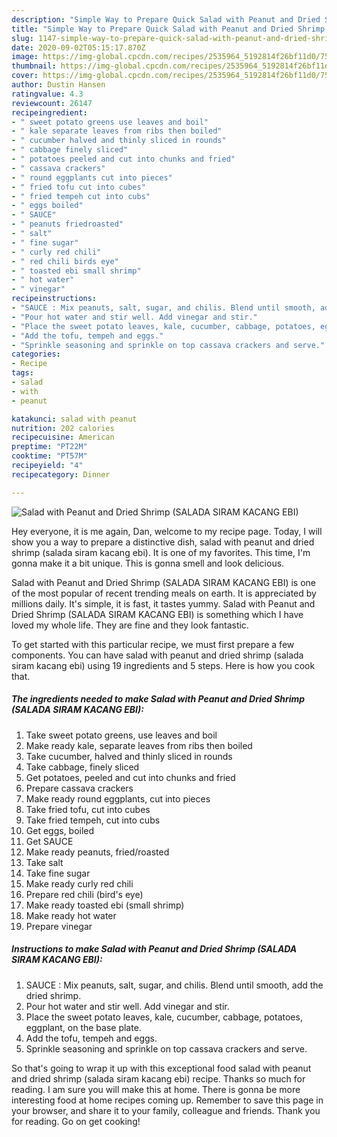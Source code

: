 ```yaml
---
description: "Simple Way to Prepare Quick Salad with Peanut and Dried Shrimp (SALADA SIRAM KACANG EBI)"
title: "Simple Way to Prepare Quick Salad with Peanut and Dried Shrimp (SALADA SIRAM KACANG EBI)"
slug: 1147-simple-way-to-prepare-quick-salad-with-peanut-and-dried-shrimp-salada-siram-kacang-ebi
date: 2020-09-02T05:15:17.870Z
image: https://img-global.cpcdn.com/recipes/2535964_5192814f26bf11d0/751x532cq70/salad-with-peanut-and-dried-shrimp-salada-siram-kacang-ebi-recipe-main-photo.jpg
thumbnail: https://img-global.cpcdn.com/recipes/2535964_5192814f26bf11d0/751x532cq70/salad-with-peanut-and-dried-shrimp-salada-siram-kacang-ebi-recipe-main-photo.jpg
cover: https://img-global.cpcdn.com/recipes/2535964_5192814f26bf11d0/751x532cq70/salad-with-peanut-and-dried-shrimp-salada-siram-kacang-ebi-recipe-main-photo.jpg
author: Dustin Hansen
ratingvalue: 4.3
reviewcount: 26147
recipeingredient:
- " sweet potato greens use leaves and boil"
- " kale separate leaves from ribs then boiled"
- " cucumber halved and thinly sliced in rounds"
- " cabbage finely sliced"
- " potatoes peeled and cut into chunks and fried"
- " cassava crackers"
- " round eggplants cut into pieces"
- " fried tofu cut into cubes"
- " fried tempeh cut into cubs"
- " eggs boiled"
- " SAUCE"
- " peanuts friedroasted"
- " salt"
- " fine sugar"
- " curly red chili"
- " red chili birds eye"
- " toasted ebi small shrimp"
- " hot water"
- " vinegar"
recipeinstructions:
- "SAUCE : Mix peanuts, salt, sugar, and chilis. Blend until smooth, add the dried shrimp."
- "Pour hot water and stir well. Add vinegar and stir."
- "Place the sweet potato leaves, kale, cucumber, cabbage, potatoes, eggplant, on the base plate."
- "Add the tofu, tempeh and eggs."
- "Sprinkle seasoning and sprinkle on top cassava crackers and serve."
categories:
- Recipe
tags:
- salad
- with
- peanut

katakunci: salad with peanut 
nutrition: 202 calories
recipecuisine: American
preptime: "PT22M"
cooktime: "PT57M"
recipeyield: "4"
recipecategory: Dinner

---
```



![Salad with Peanut and Dried Shrimp (SALADA SIRAM KACANG EBI)](https://img-global.cpcdn.com/recipes/2535964_5192814f26bf11d0/751x532cq70/salad-with-peanut-and-dried-shrimp-salada-siram-kacang-ebi-recipe-main-photo.jpg)

Hey everyone, it is me again, Dan, welcome to my recipe page. Today, I will show you a way to prepare a distinctive dish, salad with peanut and dried shrimp (salada siram kacang ebi). It is one of my favorites. This time, I'm gonna make it a bit unique. This is gonna smell and look delicious.



Salad with Peanut and Dried Shrimp (SALADA SIRAM KACANG EBI) is one of the most popular of recent trending meals on earth. It is appreciated by millions daily. It's simple, it is fast, it tastes yummy. Salad with Peanut and Dried Shrimp (SALADA SIRAM KACANG EBI) is something which I have loved my whole life. They are fine and they look fantastic.


To get started with this particular recipe, we must first prepare a few components. You can have salad with peanut and dried shrimp (salada siram kacang ebi) using 19 ingredients and 5 steps. Here is how you cook that.

<!--inarticleads1-->

##### The ingredients needed to make Salad with Peanut and Dried Shrimp (SALADA SIRAM KACANG EBI):

1. Take  sweet potato greens, use leaves and boil
1. Make ready  kale, separate leaves from ribs then boiled
1. Take  cucumber, halved and thinly sliced in rounds
1. Take  cabbage, finely sliced
1. Get  potatoes, peeled and cut into chunks and fried
1. Prepare  cassava crackers
1. Make ready  round eggplants, cut into pieces
1. Take  fried tofu, cut into cubes
1. Take  fried tempeh, cut into cubs
1. Get  eggs, boiled
1. Get  SAUCE
1. Make ready  peanuts, fried/roasted
1. Take  salt
1. Take  fine sugar
1. Make ready  curly red chili
1. Prepare  red chili (bird&#39;s eye)
1. Make ready  toasted ebi (small shrimp)
1. Make ready  hot water
1. Prepare  vinegar




<!--inarticleads2-->

##### Instructions to make Salad with Peanut and Dried Shrimp (SALADA SIRAM KACANG EBI):

1. SAUCE : Mix peanuts, salt, sugar, and chilis. Blend until smooth, add the dried shrimp.
1. Pour hot water and stir well. Add vinegar and stir.
1. Place the sweet potato leaves, kale, cucumber, cabbage, potatoes, eggplant, on the base plate.
1. Add the tofu, tempeh and eggs.
1. Sprinkle seasoning and sprinkle on top cassava crackers and serve.




So that's going to wrap it up with this exceptional food salad with peanut and dried shrimp (salada siram kacang ebi) recipe. Thanks so much for reading. I am sure you will make this at home. There is gonna be more interesting food at home recipes coming up. Remember to save this page in your browser, and share it to your family, colleague and friends. Thank you for reading. Go on get cooking!
